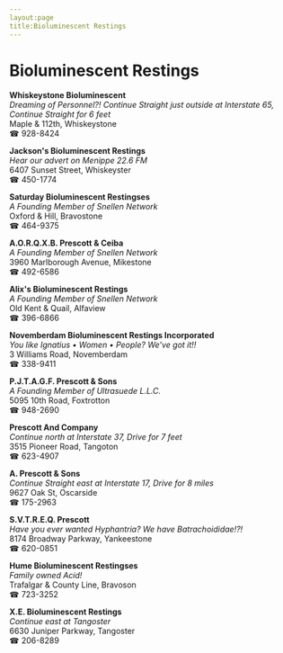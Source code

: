 ```yaml
---
layout:page
title:Bioluminescent Restings
---
```

# Bioluminescent Restings

**Whiskeystone Bioluminescent**  
_Dreaming of Personnel?! 
Continue Straight just outside at Interstate 65, Continue Straight for 6 feet_  
Maple & 112th, Whiskeystone  
☎ 928-8424



**Jackson's Bioluminescent Restings**  
_Hear our advert on Menippe 22.6 FM_  
6407 Sunset Street, Whiskeyster  
☎ 450-1774



**Saturday Bioluminescent Restingses**  
_A Founding Member of Snellen Network_  
Oxford & Hill, Bravostone  
☎ 464-9375



**A.O.R.Q.X.B. Prescott & Ceiba**  
_A Founding Member of Snellen Network_  
3960 Marlborough Avenue, Mikestone  
☎ 492-6586



**Alix's Bioluminescent Restings**  
_A Founding Member of Snellen Network_  
Old Kent & Quail, Alfaview  
☎ 396-6866



**Novemberdam Bioluminescent Restings Incorporated**  
_You like Ignatius • Women • People? We've got it!!_  
3 Williams Road, Novemberdam  
☎ 338-9411



**P.J.T.A.G.F. Prescott & Sons**  
_A Founding Member of Ultrasuede L.L.C._  
5095 10th Road, Foxtrotton  
☎ 948-2690



**Prescott And Company**  
_Continue north at Interstate 37, Drive for 7 feet_  
3515 Pioneer Road, Tangoton  
☎ 623-4907



**A. Prescott & Sons**  
_Continue Straight east at Interstate 17, Drive for 8 miles_  
9627 Oak St, Oscarside  
☎ 175-2963



**S.V.T.R.E.Q. Prescott**  
_Have you ever wanted Hyphantria? We have Batrachoididae!?!_  
8174 Broadway Parkway, Yankeestone  
☎ 620-0851



**Hume Bioluminescent Restingses**  
_Family owned Acid!_  
Trafalgar & County Line, Bravoson  
☎ 723-3252



**X.E. Bioluminescent Restings**  
_Continue east at Tangoster_  
6630 Juniper Parkway, Tangoster  
☎ 206-8289




